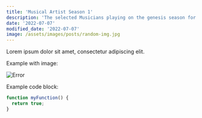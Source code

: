 ```yaml
---
title: 'Musical Artist Season 1'
description: 'The selected Musicians playing on the genesis season for AI 24 livestream'
date: '2022-07-07'
modified_date: '2022-07-07'
image: /assets/images/posts/random-img.jpg
---
```


Lorem ipsum dolor sit amet, consectetur adipiscing elit.

Example with image:

![Error](@@baseUrl@@/assets/images/posts/error.png)

Example code block:

```js
function myFunction() {
  return true;
}
```
